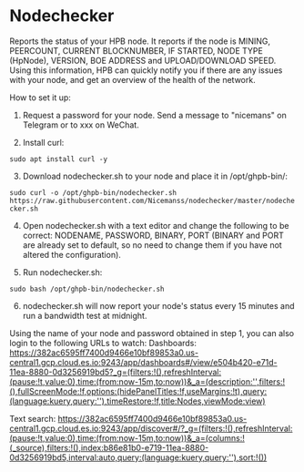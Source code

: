 # Nodechecker
Reports the status of your HPB node.
It reports if the node is MINING, PEERCOUNT, CURRENT BLOCKNUMBER, IF STARTED, NODE TYPE (HpNode), VERSION, BOE ADDRESS and UPLOAD/DOWNLOAD SPEED.
Using this information, HPB can quickly notify you if there are any issues with your node, and get an overview of the health of the network.

How to set it up:
1. Request a password for your node. Send a message to "nicemans" on Telegram or to xxx on WeChat.

2. Install curl:

```sudo apt install curl -y```

3. Download nodechecker.sh to your node and place it in /opt/ghpb-bin/:

```sudo curl -o /opt/ghpb-bin/nodechecker.sh https://raw.githubusercontent.com/Nicemanss/nodechecker/master/nodechecker.sh```

4. Open nodechecker.sh with a text editor and change the following to be correct: NODENAME, PASSWORD, BINARY, PORT (BINARY and PORT are already set to default, so no need to change them if you have not altered the configuration).

5. Run nodechecker.sh:

```sudo bash /opt/ghpb-bin/nodechecker.sh```

6. nodechecker.sh will now report your node's status every 15 minutes and run a bandwidth test at midnight.


Using the name of your node and password obtained in step 1, you can also login to the following URLs to watch:
Dashboards:
https://382ac6595ff7400d9466e10bf89853a0.us-central1.gcp.cloud.es.io:9243/app/dashboards#/view/e504b420-e71d-11ea-8880-0d3256919bd5?_g=(filters:!(),refreshInterval:(pause:!t,value:0),time:(from:now-15m,to:now))&_a=(description:'',filters:!(),fullScreenMode:!f,options:(hidePanelTitles:!f,useMargins:!t),query:(language:kuery,query:''),timeRestore:!f,title:Nodes,viewMode:view)

Text search:
https://382ac6595ff7400d9466e10bf89853a0.us-central1.gcp.cloud.es.io:9243/app/discover#/?_g=(filters:!(),refreshInterval:(pause:!t,value:0),time:(from:now-15m,to:now))&_a=(columns:!(_source),filters:!(),index:b86e81b0-e719-11ea-8880-0d3256919bd5,interval:auto,query:(language:kuery,query:''),sort:!())

